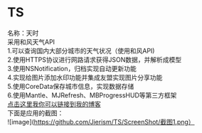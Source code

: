 # TS
名称：天时<br>
采用和风天气API<br>
1.可以查询国内大部分城市的天气状况（使用和风API)<br>
2.使用HTTPS协议进行网路请求获得JSON数据，并解析成模型<br>
3.使用NSNotification，归档实现自动更新功能	<br>
4.实现给图片添加水印功能并集成友盟实现图片分享功能<br>
5.使用CoreData保存城市信息，实现数据存储<br>
6.使用Mantle、MJRefresh、MBProgressHUD等第三方框架<br>
[点击这里我你可以链接到我的博客](http://www.cnblogs.com/jierism/p/5903735.html)<br>
下面是应用的截图：<br>
![image](https://github.com/Jierism/TS/ScreenShot/截图1.png）
